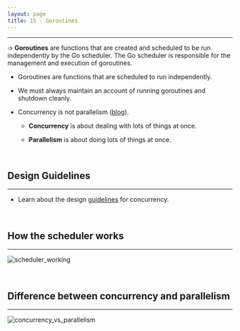 ```yaml
---
layout: page
title: 15 - Goroutines
---
```

***

➩ **Goroutines** are functions that are created and scheduled to be run independently by the Go scheduler. The Go scheduler is responsible for the management and execution of goroutines.

- Goroutines are functions that are scheduled to run independently.

- We must always maintain an account of running goroutines and shutdown cleanly.

- Concurrency is not parallelism ([blog](https://blog.golang.org/concurrency-is-not-parallelism)).

  - **Concurrency** is about dealing with lots of things at once.

  - **Parallelism** is about doing lots of things at once.

&nbsp;

## Design Guidelines
***

- Learn about the design [guidelines](https://g-kutty.github.io/go-tour/lessons/13/design_philosophy) for concurrency.

&nbsp;

## How the scheduler works
***

  ![scheduler_working](https://g-kutty.github.io/go-tour/lessons/13/images/scheduler.png?raw=true)

&nbsp;

## Difference between concurrency and parallelism
***

  ![concurrency_vs_parallelism](https://g-kutty.github.io/go-tour/lessons/13/images/parallel.png?raw=true)
